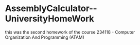 # AssemblyCalculator--UniversityHomeWork
this was the second homework of the course 234118 - Computer Organization And Programming (ATAM)
